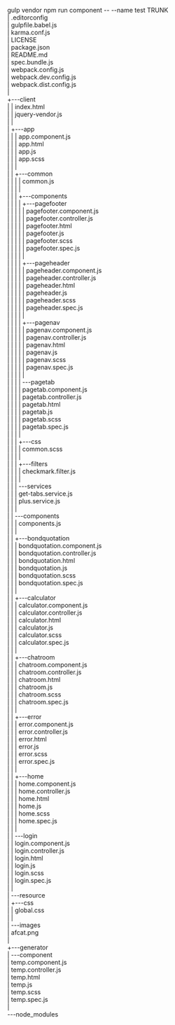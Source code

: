 gulp vendor
npm run component -- --name test
TRUNK                                                              
|   .editorconfig                                                                   
|   gulpfile.babel.js                                                               
|   karma.conf.js                                                                   
|   LICENSE                                                                         
|   package.json                                                                    
|   README.md                                                                       
|   spec.bundle.js                                                                  
|   webpack.config.js                                                               
|   webpack.dev.config.js                                                           
|   webpack.dist.config.js                                                          
|                                                                                   
+---client                                                                          
|   |   index.html                                                                  
|   |   jquery-vendor.js                                                            
|   |                                                                               
|   +---app                                                                         
|   |   |   app.component.js                                                        
|   |   |   app.html                                                                
|   |   |   app.js                                                                  
|   |   |   app.scss                                                                
|   |   |                                                                           
|   |   +---common                                                                  
|   |   |   |   common.js                                                           
|   |   |   |                                                                       
|   |   |   +---components                                                          
|   |   |   |   +---pagefooter                                                      
|   |   |   |   |       pagefooter.component.js                                     
|   |   |   |   |       pagefooter.controller.js                                    
|   |   |   |   |       pagefooter.html                                             
|   |   |   |   |       pagefooter.js                                               
|   |   |   |   |       pagefooter.scss                                             
|   |   |   |   |       pagefooter.spec.js                                          
|   |   |   |   |                                                                   
|   |   |   |   +---pageheader                                                      
|   |   |   |   |       pageheader.component.js                                     
|   |   |   |   |       pageheader.controller.js                                    
|   |   |   |   |       pageheader.html                                             
|   |   |   |   |       pageheader.js                                               
|   |   |   |   |       pageheader.scss                                             
|   |   |   |   |       pageheader.spec.js                                          
|   |   |   |   |                                                                   
|   |   |   |   +---pagenav                                                         
|   |   |   |   |       pagenav.component.js                                        
|   |   |   |   |       pagenav.controller.js                                       
|   |   |   |   |       pagenav.html                                                
|   |   |   |   |       pagenav.js                                                  
|   |   |   |   |       pagenav.scss                                                
|   |   |   |   |       pagenav.spec.js                                             
|   |   |   |   |                                                                   
|   |   |   |   \---pagetab                                                         
|   |   |   |           pagetab.component.js                                        
|   |   |   |           pagetab.controller.js                                       
|   |   |   |           pagetab.html                                                
|   |   |   |           pagetab.js                                                  
|   |   |   |           pagetab.scss                                                
|   |   |   |           pagetab.spec.js                                             
|   |   |   |                                                                       
|   |   |   +---css                                                                 
|   |   |   |       common.scss                                                     
|   |   |   |                                                                       
|   |   |   +---filters                                                             
|   |   |   |       checkmark.filter.js                                             
|   |   |   |                                                                       
|   |   |   \---services                                                            
|   |   |           get-tabs.service.js                                             
|   |   |           plus.service.js                                                 
|   |   |                                                                           
|   |   \---components                                                              
|   |       |   components.js                                                       
|   |       |                                                                       
|   |       +---bondquotation                                                       
|   |       |       bondquotation.component.js                                      
|   |       |       bondquotation.controller.js                                     
|   |       |       bondquotation.html                                              
|   |       |       bondquotation.js                                                
|   |       |       bondquotation.scss                                              
|   |       |       bondquotation.spec.js                                           
|   |       |                                                                       
|   |       +---calculator                                                          
|   |       |       calculator.component.js                                         
|   |       |       calculator.controller.js                                        
|   |       |       calculator.html                                                 
|   |       |       calculator.js                                                   
|   |       |       calculator.scss                                                 
|   |       |       calculator.spec.js                                              
|   |       |                                                                       
|   |       +---chatroom                                                            
|   |       |       chatroom.component.js                                           
|   |       |       chatroom.controller.js                                          
|   |       |       chatroom.html                                                   
|   |       |       chatroom.js                                                     
|   |       |       chatroom.scss                                                   
|   |       |       chatroom.spec.js                                                
|   |       |                                                                       
|   |       +---error                                                               
|   |       |       error.component.js                                              
|   |       |       error.controller.js                                             
|   |       |       error.html                                                      
|   |       |       error.js                                                        
|   |       |       error.scss                                                      
|   |       |       error.spec.js                                                   
|   |       |                                                                       
|   |       +---home                                                                
|   |       |       home.component.js                                               
|   |       |       home.controller.js                                              
|   |       |       home.html                                                       
|   |       |       home.js                                                         
|   |       |       home.scss                                                       
|   |       |       home.spec.js                                                    
|   |       |                                                                       
|   |       \---login                                                               
|   |               login.component.js                                              
|   |               login.controller.js                                             
|   |               login.html                                                      
|   |               login.js                                                        
|   |               login.scss                                                      
|   |               login.spec.js                                                   
|   |                                                                               
|   \---resource                                                                    
|       +---css                                                                     
|       |       global.css                                                          
|       |                                                                           
|       \---images                                                                  
|               afcat.png                                                           
|                                                                                   
+---generator                                                                       
|   \---component                                                                   
|           temp.component.js                                                       
|           temp.controller.js                                                      
|           temp.html                                                               
|           temp.js                                                                 
|           temp.scss                                                               
|           temp.spec.js                                                            
|                                                                                   
\---node_modules                                                                    